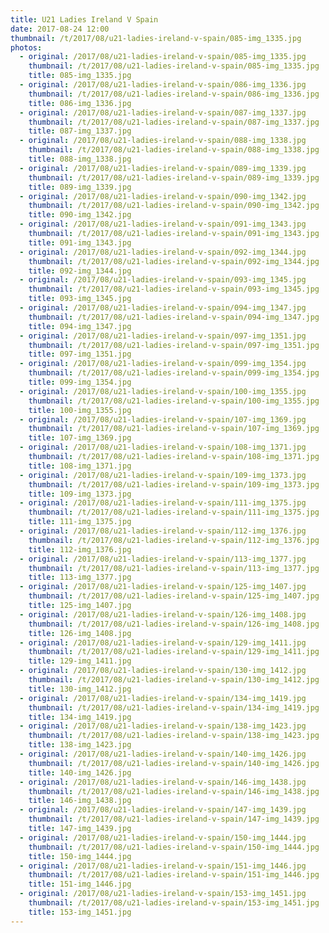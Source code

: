 ```yaml
---
title: U21 Ladies Ireland V Spain
date: 2017-08-24 12:00
thumbnail: /t/2017/08/u21-ladies-ireland-v-spain/085-img_1335.jpg
photos:
  - original: /2017/08/u21-ladies-ireland-v-spain/085-img_1335.jpg
    thumbnail: /t/2017/08/u21-ladies-ireland-v-spain/085-img_1335.jpg
    title: 085-img_1335.jpg
  - original: /2017/08/u21-ladies-ireland-v-spain/086-img_1336.jpg
    thumbnail: /t/2017/08/u21-ladies-ireland-v-spain/086-img_1336.jpg
    title: 086-img_1336.jpg
  - original: /2017/08/u21-ladies-ireland-v-spain/087-img_1337.jpg
    thumbnail: /t/2017/08/u21-ladies-ireland-v-spain/087-img_1337.jpg
    title: 087-img_1337.jpg
  - original: /2017/08/u21-ladies-ireland-v-spain/088-img_1338.jpg
    thumbnail: /t/2017/08/u21-ladies-ireland-v-spain/088-img_1338.jpg
    title: 088-img_1338.jpg
  - original: /2017/08/u21-ladies-ireland-v-spain/089-img_1339.jpg
    thumbnail: /t/2017/08/u21-ladies-ireland-v-spain/089-img_1339.jpg
    title: 089-img_1339.jpg
  - original: /2017/08/u21-ladies-ireland-v-spain/090-img_1342.jpg
    thumbnail: /t/2017/08/u21-ladies-ireland-v-spain/090-img_1342.jpg
    title: 090-img_1342.jpg
  - original: /2017/08/u21-ladies-ireland-v-spain/091-img_1343.jpg
    thumbnail: /t/2017/08/u21-ladies-ireland-v-spain/091-img_1343.jpg
    title: 091-img_1343.jpg
  - original: /2017/08/u21-ladies-ireland-v-spain/092-img_1344.jpg
    thumbnail: /t/2017/08/u21-ladies-ireland-v-spain/092-img_1344.jpg
    title: 092-img_1344.jpg
  - original: /2017/08/u21-ladies-ireland-v-spain/093-img_1345.jpg
    thumbnail: /t/2017/08/u21-ladies-ireland-v-spain/093-img_1345.jpg
    title: 093-img_1345.jpg
  - original: /2017/08/u21-ladies-ireland-v-spain/094-img_1347.jpg
    thumbnail: /t/2017/08/u21-ladies-ireland-v-spain/094-img_1347.jpg
    title: 094-img_1347.jpg
  - original: /2017/08/u21-ladies-ireland-v-spain/097-img_1351.jpg
    thumbnail: /t/2017/08/u21-ladies-ireland-v-spain/097-img_1351.jpg
    title: 097-img_1351.jpg
  - original: /2017/08/u21-ladies-ireland-v-spain/099-img_1354.jpg
    thumbnail: /t/2017/08/u21-ladies-ireland-v-spain/099-img_1354.jpg
    title: 099-img_1354.jpg
  - original: /2017/08/u21-ladies-ireland-v-spain/100-img_1355.jpg
    thumbnail: /t/2017/08/u21-ladies-ireland-v-spain/100-img_1355.jpg
    title: 100-img_1355.jpg
  - original: /2017/08/u21-ladies-ireland-v-spain/107-img_1369.jpg
    thumbnail: /t/2017/08/u21-ladies-ireland-v-spain/107-img_1369.jpg
    title: 107-img_1369.jpg
  - original: /2017/08/u21-ladies-ireland-v-spain/108-img_1371.jpg
    thumbnail: /t/2017/08/u21-ladies-ireland-v-spain/108-img_1371.jpg
    title: 108-img_1371.jpg
  - original: /2017/08/u21-ladies-ireland-v-spain/109-img_1373.jpg
    thumbnail: /t/2017/08/u21-ladies-ireland-v-spain/109-img_1373.jpg
    title: 109-img_1373.jpg
  - original: /2017/08/u21-ladies-ireland-v-spain/111-img_1375.jpg
    thumbnail: /t/2017/08/u21-ladies-ireland-v-spain/111-img_1375.jpg
    title: 111-img_1375.jpg
  - original: /2017/08/u21-ladies-ireland-v-spain/112-img_1376.jpg
    thumbnail: /t/2017/08/u21-ladies-ireland-v-spain/112-img_1376.jpg
    title: 112-img_1376.jpg
  - original: /2017/08/u21-ladies-ireland-v-spain/113-img_1377.jpg
    thumbnail: /t/2017/08/u21-ladies-ireland-v-spain/113-img_1377.jpg
    title: 113-img_1377.jpg
  - original: /2017/08/u21-ladies-ireland-v-spain/125-img_1407.jpg
    thumbnail: /t/2017/08/u21-ladies-ireland-v-spain/125-img_1407.jpg
    title: 125-img_1407.jpg
  - original: /2017/08/u21-ladies-ireland-v-spain/126-img_1408.jpg
    thumbnail: /t/2017/08/u21-ladies-ireland-v-spain/126-img_1408.jpg
    title: 126-img_1408.jpg
  - original: /2017/08/u21-ladies-ireland-v-spain/129-img_1411.jpg
    thumbnail: /t/2017/08/u21-ladies-ireland-v-spain/129-img_1411.jpg
    title: 129-img_1411.jpg
  - original: /2017/08/u21-ladies-ireland-v-spain/130-img_1412.jpg
    thumbnail: /t/2017/08/u21-ladies-ireland-v-spain/130-img_1412.jpg
    title: 130-img_1412.jpg
  - original: /2017/08/u21-ladies-ireland-v-spain/134-img_1419.jpg
    thumbnail: /t/2017/08/u21-ladies-ireland-v-spain/134-img_1419.jpg
    title: 134-img_1419.jpg
  - original: /2017/08/u21-ladies-ireland-v-spain/138-img_1423.jpg
    thumbnail: /t/2017/08/u21-ladies-ireland-v-spain/138-img_1423.jpg
    title: 138-img_1423.jpg
  - original: /2017/08/u21-ladies-ireland-v-spain/140-img_1426.jpg
    thumbnail: /t/2017/08/u21-ladies-ireland-v-spain/140-img_1426.jpg
    title: 140-img_1426.jpg
  - original: /2017/08/u21-ladies-ireland-v-spain/146-img_1438.jpg
    thumbnail: /t/2017/08/u21-ladies-ireland-v-spain/146-img_1438.jpg
    title: 146-img_1438.jpg
  - original: /2017/08/u21-ladies-ireland-v-spain/147-img_1439.jpg
    thumbnail: /t/2017/08/u21-ladies-ireland-v-spain/147-img_1439.jpg
    title: 147-img_1439.jpg
  - original: /2017/08/u21-ladies-ireland-v-spain/150-img_1444.jpg
    thumbnail: /t/2017/08/u21-ladies-ireland-v-spain/150-img_1444.jpg
    title: 150-img_1444.jpg
  - original: /2017/08/u21-ladies-ireland-v-spain/151-img_1446.jpg
    thumbnail: /t/2017/08/u21-ladies-ireland-v-spain/151-img_1446.jpg
    title: 151-img_1446.jpg
  - original: /2017/08/u21-ladies-ireland-v-spain/153-img_1451.jpg
    thumbnail: /t/2017/08/u21-ladies-ireland-v-spain/153-img_1451.jpg
    title: 153-img_1451.jpg
---
```

